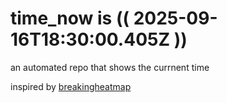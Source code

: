# time_now is (( 2025-09-16T18:30:00.405Z ))

an automated repo that shows the currnent time

inspired by [breakingheatmap](https://github.com/breakingheatmap/breakingheatmap)